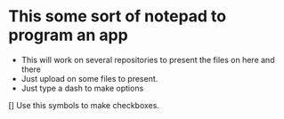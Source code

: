 # This some sort of notepad to program an app

- This will work on several repositories to present the files on here and there
- Just upload on some files to present.
- Just type a dash to make options

[] Use this symbols to make checkboxes.
